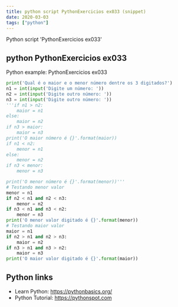 ```yaml
---
title: python script PythonExercicios ex033 (snippet)
date: 2020-03-03
tags: ["python"]
---
```

Python script 'PythonExercicios ex033'


## python PythonExercicios ex033

Python example: PythonExercicios ex033

```python
print('Qual é o maior e o menor número dentre os 3 digitados?')
n1 = int(input('Digite um número: '))
n2 = int(input('Digite outro número: '))
n3 = int(input('Digite outro número: '))
'''if n1 > n2:
    maior = n1
else:
    maior = n2
if n3 > maior:
    maior = n3
print('O maior número é {}'.format(maior))
if n1 < n2:
    menor = n1
else:
    menor = n2
if n3 < menor:
    menor = n3

print('O menor número é {}'.format(menor))'''
# Testando menor valor
menor = n1
if n2 < n1 and n2 < n3:
    menor = n2
if n3 < n1 and n3 < n2:
    menor = n3
print('O menor valor digitado é {}'.format(menor))
# Testando maior valor
maior = n1
if n2 > n1 and n2 > n3:
    maior = n2
if n3 > n1 and n3 > n2:
    maior = n3
print('O maior valor digitado é {}'.format(maior))


```

## Python links

- Learn Python: https://pythonbasics.org/
- Python Tutorial: https://pythonspot.com
